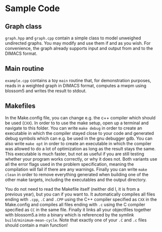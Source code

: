 # Sample Code

## Graph class
`graph.hpp` and `graph.cpp` contain a simple class to model unweighed undirected graphs.
You may modify and use them if and as you wish.
For convenience, the graph already supports input and output from and to the DIMACS format.

## Main routine
`example.cpp` contains a toy `main` routine that, for demonstration purposes,
reads in a weighted graph in DIMACS format, computes a mwpm using blossom5
and writes the result to stdout.

## Makefiles
In the Make.config file, you can change e.g. the c++ compiler which should be used (`CXX`).
In order to to use the make setup, open up a terminal and navigate to this folder.
You can write `make debug` in order to create an executable in which the compiler stayed close
to your code and generated debug symbols which can e.g. be used in the gnu debugger gdb.
You can also write `make opt` in order to create an executable in which the compiler was
allowed to do a lot of optimization as long as the result stays the same.
This executable is much faster, but not as useful if you are still testing
whether your program works correctly, or why it does not.
Both variants use all the error flags used in the problem specification,
meaning the compilation will fail if there are any warnings.
Finally you can write `make clean` in order to remove everything generated when building
one of the other make targets, including the executables and the output directory.

You do not need to read the Makefile itself (neither did I, it is from a previous year),
but you can if you want to. It automatically compiles all files ending with `.cpp`, `.C` and
`.CPP` using the C++ compiler specified as `CXX` in the Make.config and
compiles all files ending with `.c` using the C compiler specified as `CC` in the same file.
Finally it links all your objectfiles together with blossom5.a into a binary
which is referenced by the symlink `build/minimum-mean-cycle`.
Note that exactly one of your `.C` and `.c` files should contain a main function!

